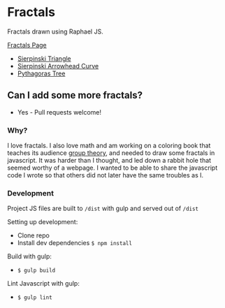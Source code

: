 # Fractals

Fractals drawn using Raphael JS.

[Fractals Page](https://aberke.github.io/fractals/)


* [Sierpinski Triangle](https://github.com/aberke/fractals/blob/master/js/sierpinski-triangle.js)
* [Sierpinski Arrowhead Curve](https://github.com/aberke/fractals/blob/master/js/sierpinski-arrowhead-curve.js)
* [Pythagoras Tree](https://github.com/aberke/fractals/blob/master/js/pythagoras-tree.js)


## Can I add some more fractals?

* Yes - Pull requests welcome!


### Why?

I love fractals.  I also love math and am working on a coloring book that teaches its audience <a target="_blank" href="https://en.wikipedia.org/wiki/Group_theory">group theory</a>, and needed to draw some fractals in javascript.  It was harder than I thought, and led down a rabbit hole that seemed worthy of a webpage.  I wanted to be able to share the javascript code I wrote so that others did not later have the same troubles as I.



### Development

Project JS files are built to `/dist` with gulp and served out of `/dist`

Setting up development:

- Clone repo
- Install dev dependencies `$ npm install`

Build with gulp:
- `$ gulp build`

Lint Javascript with gulp:
- `$ gulp lint`
